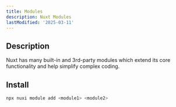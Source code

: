 ```yaml
---
title: Modules
description: Nuxt Modules
lastModified: '2025-03-11'
---
```


## Description

Nuxt has many built-in and 3rd-party modules which extend its core functionality and help simplify complex coding.

## Install

```bash
npx nuxi module add <module1> <module2>
```
